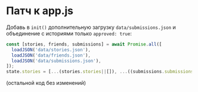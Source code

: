 # Патч к app.js
Добавь в `init()` дополнительную загрузку `data/submissions.json` и объединение с историями только `approved: true`:
```js
const [stories, friends, submissions] = await Promise.all([
  loadJSON('data/stories.json'),
  loadJSON('data/friends.json'),
  loadJSON('data/submissions.json'),
]);
state.stories = [...(stories.stories||[]), ...((submissions.submissions||[]).filter(x=>x.approved))];
```
(остальной код без изменений)
